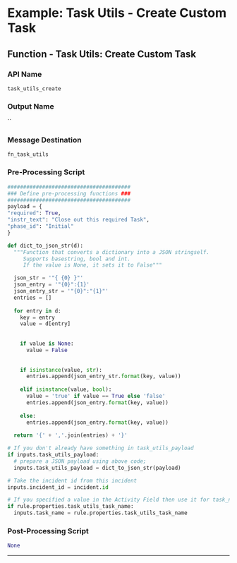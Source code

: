 <!--
    DO NOT MANUALLY EDIT THIS FILE
    THIS FILE IS AUTOMATICALLY GENERATED WITH resilient-sdk codegen
    Generated with resilient-sdk v51.0.5.0.1475
-->

# Example: Task Utils - Create Custom Task

## Function - Task Utils: Create Custom Task

### API Name
`task_utils_create`

### Output Name
``

### Message Destination
`fn_task_utils`

### Pre-Processing Script
```python
#######################################
### Define pre-processing functions ###
#######################################
payload = {
"required": True,
"instr_text": "Close out this required Task",
"phase_id": "Initial"
}

def dict_to_json_str(d):
  """Function that converts a dictionary into a JSON stringself.
     Supports basestring, bool and int.
     If the value is None, it sets it to False"""

  json_str = '"{ {0} }"'
  json_entry = '"{0}":{1}'
  json_entry_str = '"{0}":"{1}"'
  entries = [] 
  
  for entry in d:
    key = entry
    value = d[entry]
    
      
    if value is None:
      value = False
      
    
    if isinstance(value, str):
      entries.append(json_entry_str.format(key, value))
    
    elif isinstance(value, bool):
      value = 'true' if value == True else 'false'
      entries.append(json_entry.format(key, value))
    
    else:
      entries.append(json_entry.format(key, value))
  
  return '{' + ','.join(entries) + '}'

# If you don't already have something in task_utils_payload
if inputs.task_utils_payload: 
  # prepare a JSON payload using above code; 
  inputs.task_utils_payload = dict_to_json_str(payload)

# Take the incident id from this incident
inputs.incident_id = incident.id

# If you specified a value in the Activity Field then use it for task_name
if rule.properties.task_utils_task_name:
  inputs.task_name = rule.properties.task_utils_task_name
```

### Post-Processing Script
```python
None
```

---

